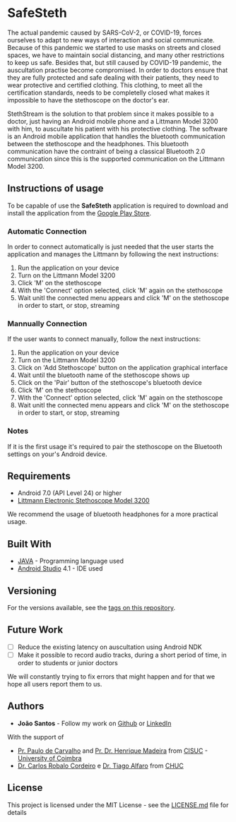 # SafeSteth

The actual pandemic caused by SARS-CoV-2, or COVID-19, forces ourselves to adapt to new ways of interaction and social communicate. Because of this pandemic we started to use masks on streets and closed spaces, we have to maintain social distancing, and many other restrictions to keep us safe. Besides that, but still caused by COVID-19 pandemic, the auscultation practise become compromised. In order to doctors ensure that they are fully protected and safe dealing with their patients, they need to wear protective and certified clothing. This clothing, to meet all the certification standards, needs to be completelly closed what makes it impossible to have the stethoscope on the doctor's ear.

StethStream is the solution to that problem since it makes possible to a doctor, just having an Android mobile phone and a Littmann Model 3200 with him, to auscultate his patient with his protective clothing. The software is an Android mobile application that handles the bluetooth communication between the stethoscope and the headphones. This bluetooth communication have the contraint of being a classical Bluetooth 2.0 communication since this is the supported communication on the Littmann Model 3200.

## Instructions of usage

To be capable of use the **SafeSteth** application is required to download and install the application from the [Google Play Store](https://play.google.com/store/apps/details?id=com.uc.health.stethstream).

### Automatic Connection

In order to connect automatically is just needed that the user starts the application and manages the Littmann by following the next instructions:

1. Run the application on your device
2. Turn on the Littmann Model 3200
3. Click 'M' on the stethoscope
4. With the 'Connect' option selected, click 'M' again on the stethoscope
5. Wait unitl the connected menu appears and click 'M' on the stethoscope in order to start, or stop, streaming

### Mannually Connection

If the user wants to connect manually, follow the next instructions:

1. Run the application on your device
2. Turn on the Littmann Model 3200
3. Click on 'Add Stethoscope' button on the application graphical interface
4. Wait until the bluetooth name of the stethoscope shows up
5. Click on the 'Pair' button of the stethoscope's bluetooth device
6. Click 'M' on the stethoscope
7. With the 'Connect' option selected, click 'M' again on the stethoscope
8. Wait unitl the connected menu appears and click 'M' on the stethoscope in order to start, or stop, streaming

### Notes

If it is the first usage it's required to pair the stethoscope on the Bluetooth settings on your's Android device. 

## Requirements

* Android 7.0 (API Level 24) or higher
* [Littmann Electronic Stethoscope Model 3200](https://www.littmann.com/3M/en_US/littmann-stethoscopes/products/~/3M-Littmann-Electronic-Stethoscope-Model-3200/?N=5932256+8711017+3293188392&rt=rud)

We recommend the usage of bluetooth headphones for a more practical usage.

## Built With

* [JAVA](https://www.java.com) - Programming language used
* [Android Studio](https://developer.android.com/studio) 4.1 - IDE used

## Versioning

For the versions available, see the [tags on this repository](https://github.com/joaobaptistasantos/SafeSteth/tags). 

## Future Work

- [ ] Reduce the existing latency on auscultation using Android NDK
- [ ] Make it possible to record audio tracks, during a short period of time, in order to students or junior doctors 

We will constantly trying to fix errors that might happen and for that we hope all users report them to us.

## Authors

* **João Santos** - Follow my work on [Github](https://github.com/joaobaptistasantos) or [LinkedIn](https://www.linkedin.com/in/joão-santos-1a3649143/)

With the support of

* [Pr. Paulo de Carvalho](https://www.cisuc.uc.pt/en/people/paulo-carvalho) and [Pr. Dr. Henrique Madeira](https://www.cisuc.uc.pt/en/people/henrique-madeira) from [CISUC](https://www.cisuc.uc.pt) - [University of Coimbra](https://www.uc.pt)
* [Dr. Carlos Robalo Cordeiro](https://www.uc.pt/fmuc/pessoas/docentes/CarlosCordeiro) e [Dr. Tiago Alfaro](https://www.uc.pt/fmuc/pessoas/docentes/TiagoAlfaro) from [CHUC](https://www.chuc.min-saude.pt)

## License

This project is licensed under the MIT License - see the [LICENSE.md](LICENSE.md) file for details